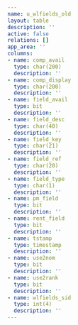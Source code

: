 ```yaml
---
name: u_wlfields_old
layout: table
description: ''
active: false
relations: []
app_area: ''
columns:
- name: comp_avail
  type: char(200)
  description: ''
- name: comp_display
  type: char(200)
  description: ''
- name: field_avail
  type: bit
  description: ''
- name: field_desc
  type: char(40)
  description: ''
- name: field_key
  type: char(21)
  description: ''
- name: field_ref
  type: char(20)
  description: ''
- name: field_type
  type: char(1)
  description: ''
- name: pm_field
  type: bit
  description: ''
- name: rent_field
  type: bit
  description: ''
- name: tstamp
  type: timestamp
  description: ''
- name: use2nom
  type: bit
  description: ''
- name: use2rank
  type: bit
  description: ''
- name: wlfields_sid
  type: int(4)
  description: ''
---
```


